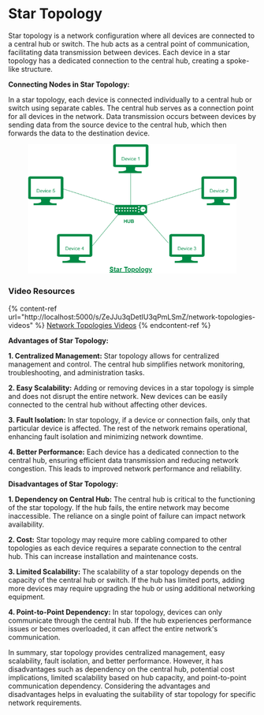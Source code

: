 # Star Topology

Star topology is a network configuration where all devices are connected to a central hub or switch. The hub acts as a central point of communication, facilitating data transmission between devices. Each device in a star topology has a dedicated connection to the central hub, creating a spoke-like structure.

**Connecting Nodes in Star Topology:**

In a star topology, each device is connected individually to a central hub or switch using separate cables. The central hub serves as a connection point for all devices in the network. Data transmission occurs between devices by sending data from the source device to the central hub, which then forwards the data to the destination device.

<figure><img src="../../.gitbook/assets/Star-Topology.png" alt=""><figcaption></figcaption></figure>

### Video Resources

{% content-ref url="http://localhost:5000/s/ZeJJu3qDetIU3qPmLSmZ/network-topologies-videos" %}
[Network Topologies Videos](http://localhost:5000/s/ZeJJu3qDetIU3qPmLSmZ/network-topologies-videos)
{% endcontent-ref %}

**Advantages of Star Topology:**

**1. Centralized Management:** Star topology allows for centralized management and control. The central hub simplifies network monitoring, troubleshooting, and administration tasks.

**2. Easy Scalability:** Adding or removing devices in a star topology is simple and does not disrupt the entire network. New devices can be easily connected to the central hub without affecting other devices.

**3. Fault Isolation:** In star topology, if a device or connection fails, only that particular device is affected. The rest of the network remains operational, enhancing fault isolation and minimizing network downtime.

**4. Better Performance:** Each device has a dedicated connection to the central hub, ensuring efficient data transmission and reducing network congestion. This leads to improved network performance and reliability.

**Disadvantages of Star Topology:**

**1. Dependency on Central Hub:** The central hub is critical to the functioning of the star topology. If the hub fails, the entire network may become inaccessible. The reliance on a single point of failure can impact network availability.

**2. Cost:** Star topology may require more cabling compared to other topologies as each device requires a separate connection to the central hub. This can increase installation and maintenance costs.

**3. Limited Scalability:** The scalability of a star topology depends on the capacity of the central hub or switch. If the hub has limited ports, adding more devices may require upgrading the hub or using additional networking equipment.

**4. Point-to-Point Dependency:** In star topology, devices can only communicate through the central hub. If the hub experiences performance issues or becomes overloaded, it can affect the entire network's communication.

In summary, star topology provides centralized management, easy scalability, fault isolation, and better performance. However, it has disadvantages such as dependency on the central hub, potential cost implications, limited scalability based on hub capacity, and point-to-point communication dependency. Considering the advantages and disadvantages helps in evaluating the suitability of star topology for specific network requirements.
